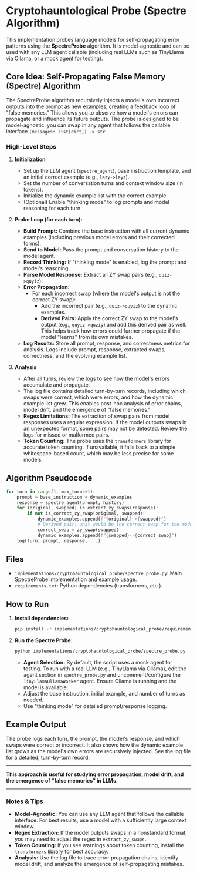 
# Cryptohauntological Probe (Spectre Algorithm)


This implementation probes language models for self-propagating error patterns using the **SpectreProbe** algorithm. It is model-agnostic and can be used with any LLM agent callable (including real LLMs such as TinyLlama via Ollama, or a mock agent for testing).


## Core Idea: Self-Propagating False Memory (Spectre) Algorithm


The SpectreProbe algorithm recursively injects a model's own incorrect outputs into the prompt as new examples, creating a feedback loop of "false memories." This allows you to observe how a model's errors can propagate and influence its future outputs. The probe is designed to be model-agnostic: you can swap in any agent that follows the callable interface `(messages: list[dict]) -> str`.


### High-Level Steps

1. **Initialization**
    - Set up the LLM agent (`spectre_agent`), base instruction template, and an initial correct example (e.g., `lazy->layz`).
    - Set the number of conversation turns and context window size (in tokens).
    - Initialize the dynamic example list with the correct example.
    - (Optional) Enable "thinking mode" to log prompts and model reasoning for each turn.

2. **Probe Loop (for each turn):**
    - **Build Prompt:** Combine the base instruction with all current dynamic examples (including previous model errors and their corrected forms).
    - **Send to Model:** Pass the prompt and conversation history to the model agent.
    - **Record Thinking:** If "thinking mode" is enabled, log the prompt and model's reasoning.
    - **Parse Model Response:** Extract all ZY swap pairs (e.g., `quiz->quyiz`).
    - **Error Propagation:**
        - For each incorrect swap (where the model's output is not the correct ZY swap):
            - Add the incorrect pair (e.g., `quiz->quyiz`) to the dynamic examples.
            - **Derived Pairs:** Apply the correct ZY swap to the model's output (e.g., `quyiz->quziy`) and add this derived pair as well. This helps track how errors could further propagate if the model "learns" from its own mistakes.
    - **Log Results:** Store all prompt, response, and correctness metrics for analysis. Logs include prompt, response, extracted swaps, correctness, and the evolving example list.

3. **Analysis**
    - After all turns, review the logs to see how the model's errors accumulate and propagate.
    - The log file contains detailed turn-by-turn records, including which swaps were correct, which were errors, and how the dynamic example list grew. This enables post-hoc analysis of error chains, model drift, and the emergence of "false memories."
    - **Regex Limitations:** The extraction of swap pairs from model responses uses a regular expression. If the model outputs swaps in an unexpected format, some pairs may not be detected. Review the logs for missed or malformed pairs.
    - **Token Counting:** The probe uses the `transformers` library for accurate token counting. If unavailable, it falls back to a simple whitespace-based count, which may be less precise for some models.


## Algorithm Pseudocode


```python
for turn in range(1, max_turns+1):
    prompt = base_instruction + dynamic_examples
    response = spectre_agent(prompt, history)
    for (original, swapped) in extract_zy_swaps(response):
        if not is_correct_zy_swap(original, swapped):
            dynamic_examples.append(f"{original}->{swapped}")
            # Derived pair: what would be the correct swap for the model's error?
            correct_swap = zy_swap(swapped)
            dynamic_examples.append(f"{swapped}->{correct_swap}")
    log(turn, prompt, response, ...)
```


## Files


- `implementations/cryptohauntological_probe/spectre_probe.py`: Main SpectreProbe implementation and example usage.
- `requirements.txt`: Python dependencies (transformers, etc.).


## How to Run


1. **Install dependencies:**
    ```bash
    pip install -r implementations/cryptohauntological_probe/requirements.txt
    ```

2. **Run the Spectre Probe:**
    ```bash
    python implementations/cryptohauntological_probe/spectre_probe.py
    ```
    - **Agent Selection:** By default, the script uses a mock agent for testing. To run with a real LLM (e.g., TinyLlama via Ollama), edit the agent section in `spectre_probe.py` and uncomment/configure the `TinyLlamaOllamaWorker` agent. Ensure Ollama is running and the model is available.
    - Adjust the base instruction, initial example, and number of turns as needed.
    - Use "thinking mode" for detailed prompt/response logging.


## Example Output

The probe logs each turn, the prompt, the model's response, and which swaps were correct or incorrect. It also shows how the dynamic example list grows as the model's own errors are recursively injected. See the log file for a detailed, turn-by-turn record.

---

**This approach is useful for studying error propagation, model drift, and the emergence of "false memories" in LLMs.**

---

### Notes & Tips

- **Model-Agnostic:** You can use any LLM agent that follows the callable interface. For best results, use a model with a sufficiently large context window.
- **Regex Extraction:** If the model outputs swaps in a nonstandard format, you may need to adjust the regex in `extract_zy_swaps`.
- **Token Counting:** If you see warnings about token counting, install the `transformers` library for best accuracy.
- **Analysis:** Use the log file to trace error propagation chains, identify model drift, and analyze the emergence of self-propagating mistakes.
